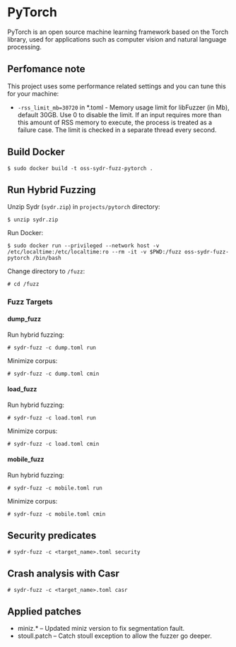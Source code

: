 # PyTorch

PyTorch is an open source machine learning framework based on the Torch library, used for applications such as computer vision and natural language processing.

## Perfomance note

This project uses some performance related settings and you can tune this for your machine:

* `-rss_limit_mb=30720` in *.toml - Memory usage limit for libFuzzer (in Mb), default 30GB. Use 0 to disable the limit. If an input requires more than this amount of RSS memory to execute, the process is treated as a failure case. The limit is checked in a separate thread every second.

## Build Docker

    $ sudo docker build -t oss-sydr-fuzz-pytorch .

## Run Hybrid Fuzzing

Unzip Sydr (`sydr.zip`) in `projects/pytorch` directory:

    $ unzip sydr.zip

Run Docker:

    $ sudo docker run --privileged --network host -v /etc/localtime:/etc/localtime:ro --rm -it -v $PWD:/fuzz oss-sydr-fuzz-pytorch /bin/bash

Change directory to `/fuzz`:

    # cd /fuzz

### Fuzz Targets

#### dump_fuzz

Run hybrid fuzzing:

    # sydr-fuzz -c dump.toml run

Minimize corpus:

    # sydr-fuzz -c dump.toml cmin

#### load_fuzz

Run hybrid fuzzing:

    # sydr-fuzz -c load.toml run

Minimize corpus:

    # sydr-fuzz -c load.toml cmin

#### mobile_fuzz

Run hybrid fuzzing:

    # sydr-fuzz -c mobile.toml run

Minimize corpus:

    # sydr-fuzz -c mobile.toml cmin

## Security predicates

    # sydr-fuzz -c <target_name>.toml security

## Crash analysis with Casr

    # sydr-fuzz -c <target_name>.toml casr

## Applied patches

* miniz.* – Updated miniz version to fix segmentation fault.
* stoull.patch – Catch stoull exception to allow the fuzzer go deeper.
